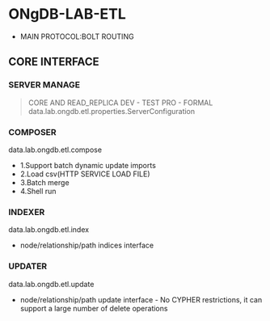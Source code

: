 # ONgDB-LAB-ETL
- MAIN PROTOCOL:BOLT ROUTING

## CORE INTERFACE
### SERVER MANAGE
>CORE AND READ_REPLICA
>DEV - TEST
>PRO - FORMAL
data.lab.ongdb.etl.properties.ServerConfiguration

### COMPOSER
data.lab.ongdb.etl.compose
- 1.Support batch dynamic update imports
- 2.Load csv(HTTP SERVICE LOAD FILE)
- 3.Batch merge
- 4.Shell run

### INDEXER
data.lab.ongdb.etl.index
- node/relationship/path indices interface

### UPDATER
data.lab.ongdb.etl.update
- node/relationship/path update interface - No CYPHER restrictions, it can support a large number of delete operations


